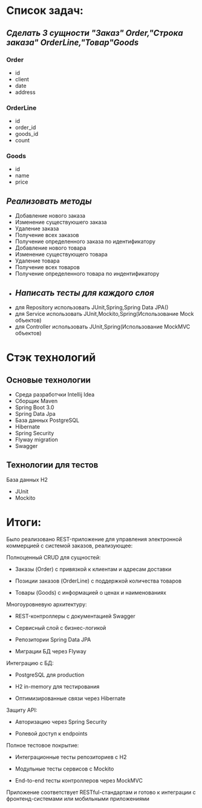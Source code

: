 # Список задач:
## ***Сделать 3 сущности "Заказ" Order,"Строка заказа" OrderLine,"Товар"Goods***
### Order
- id
- client
- date
- address
### OrderLine
- id
- order_id
- goods_id
- count
### Goods
- id 
- name
- price
## ***Реализовать методы***
- Добавление нового заказа
- Изменение существуюшего заказа
- Удаление заказа
- Получение всех заказов
- Получение определенного заказа по идентификатору
- Добавление нового товара
- Изменение существующего товара
- Удаление товара
- Получение всех товаров
- Получение определенного товара по индентификатору
- ## ***Написать тесты для каждого слоя***
-  для Repository использовать JUnit,Spring,Spring Data JPA()
-  для Service использовать JUnit,Mockito,Spring(Использование Mock объектов)
-  для Controller использовать JUnit,Spring(Использование MockMVC объектов)
# Стэк технологий
## Основые технологии
- Среда разработчки Intellij Idea
- Сборщик Maven
- Spring Boot 3.0
- Spring Data Jpa
- База данных PostgreSQL
- Hibernate
- Spring Security
- Flyway migration
- Swagger
## Технологии для тестов
База данных H2
- JUnit
- Mockito
# Итоги:
Было реализовано REST-приложение для управления электронной коммерцией с системой заказов, реализующее:

Полноценный CRUD для сущностей:

- Заказы (Order) с привязкой к клиентам и адресам доставки

- Позиции заказов (OrderLine) с поддержкой количества товаров

- Товары (Goods) с информацией о ценах и наименованиях

Многоуровневую архитектуру:

- REST-контроллеры с документацией Swagger

- Сервисный слой с бизнес-логикой

- Репозитории Spring Data JPA

- Миграции БД через Flyway

Интеграцию с БД:

- PostgreSQL для production

- H2 in-memory для тестирования

- Оптимизированные связи через Hibernate

Защиту API:

- Авторизацию через Spring Security

- Ролевой доступ к endpoints

Полное тестовое покрытие:

- Интеграционные тесты репозиториев с H2

- Модульные тесты сервисов с Mockito

- End-to-end тесты контроллеров через MockMVC

Приложение соответствует RESTful-стандартам и готово к интеграции с фронтенд-системами или мобильными приложениями

